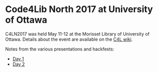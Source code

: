 # Code4Lib North 2017 at University of Ottawa

C4LN2017 was held May 11-12 at the Morisset Library of University of Ottawa. Details about the event are available on the [C4L wiki](https://wiki.code4lib.org/North#Code4Lib_North:_the_Eighth._University_of_Ottawa_May_11-12.2C_2017).

Notes from the various presentations and hackfests:
  
- [Day 1](day1.md)
- [Day 2](day2.md)


